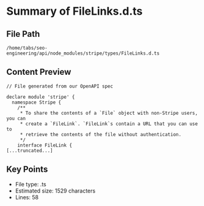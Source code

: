 # Summary of FileLinks.d.ts
  
## File Path
`/home/tabs/seo-engineering/api/node_modules/stripe/types/FileLinks.d.ts`

## Content Preview
```
// File generated from our OpenAPI spec

declare module 'stripe' {
  namespace Stripe {
    /**
     * To share the contents of a `File` object with non-Stripe users, you can
     * create a `FileLink`. `FileLink`s contain a URL that you can use to
     * retrieve the contents of the file without authentication.
     */
    interface FileLink {
[...truncated...]
```

## Key Points
- File type: .ts
- Estimated size: 1529 characters
- Lines: 58
